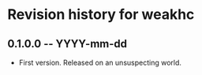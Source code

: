 # Revision history for weakhc

## 0.1.0.0 -- YYYY-mm-dd

* First version. Released on an unsuspecting world.
